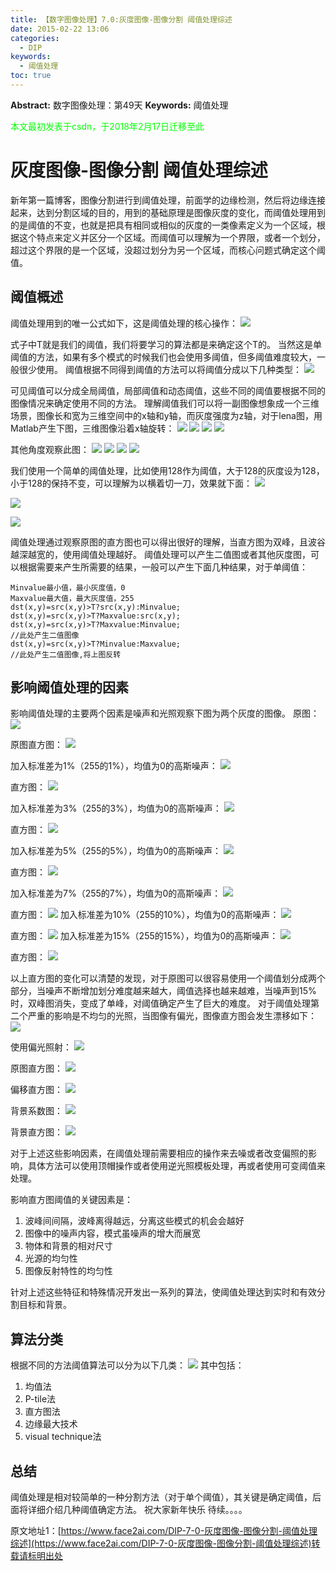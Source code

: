 ```yaml
---
title: 【数字图像处理】7.0:灰度图像-图像分割 阈值处理综述
date: 2015-02-22 13:06
categories:
  - DIP
keywords:
  - 阈值处理
toc: true
---
```

**Abstract:** 数字图像处理：第49天
**Keywords:** 阈值处理
<!--more-->
<font color="00FF00">本文最初发表于csdn，于2018年2月17日迁移至此</font>
# 灰度图像-图像分割 阈值处理综述
新年第一篇博客，图像分割进行到阈值处理，前面学的边缘检测，然后将边缘连接起来，达到分割区域的目的，用到的基础原理是图像灰度的变化，而阈值处理用到的是阈值的不变，也就是把具有相同或相似的灰度的一类像素定义为一个区域，根据这个特点来定义并区分一个区域。而阈值可以理解为一个界限，或者一个划分，超过这个界限的是一个区域，没超过划分为另一个区域，而核心问题式确定这个阈值。
## 阈值概述
阈值处理用到的唯一公式如下，这是阈值处理的核心操作：
![](https://tony4ai-1251394096.cos.ap-hongkong.myqcloud.com/blog_images/DIP-7-0-灰度图像-图像分割-阈值处理综述/20150222103557360.png)

式子中T就是我们的阈值，我们将要学习的算法都是来确定这个T的。
当然这是单阈值的方法，如果有多个模式的时候我们也会使用多阈值，但多阈值难度较大，一般很少使用。
阈值根据不同得到阈值的方法可以将阈值分成以下几种类型：
![](https://tony4ai-1251394096.cos.ap-hongkong.myqcloud.com/blog_images/DIP-7-0-灰度图像-图像分割-阈值处理综述/20150222104213289.jpeg)

可见阈值可以分成全局阈值，局部阈值和动态阈值，这些不同的阈值要根据不同的图像情况来确定使用不同的方法。
理解阈值我们可以将一副图像想象成一个三维场景，图像长和宽为三维空间中的x轴和y轴，而灰度强度为z轴，对于lena图，用Matlab产生下图，三维图像沿着x轴旋转：
![](https://tony4ai-1251394096.cos.ap-hongkong.myqcloud.com/blog_images/DIP-7-0-灰度图像-图像分割-阈值处理综述/20150222105204515.jpeg)
![](https://tony4ai-1251394096.cos.ap-hongkong.myqcloud.com/blog_images/DIP-7-0-灰度图像-图像分割-阈值处理综述/20150222105257620.jpeg)
![](https://tony4ai-1251394096.cos.ap-hongkong.myqcloud.com/blog_images/DIP-7-0-灰度图像-图像分割-阈值处理综述/20150222105331768.jpeg)
![](https://tony4ai-1251394096.cos.ap-hongkong.myqcloud.com/blog_images/DIP-7-0-灰度图像-图像分割-阈值处理综述/20150222105616190.jpeg)

其他角度观察此图：
![](https://tony4ai-1251394096.cos.ap-hongkong.myqcloud.com/blog_images/DIP-7-0-灰度图像-图像分割-阈值处理综述/20150222105805266.jpeg)
![](https://tony4ai-1251394096.cos.ap-hongkong.myqcloud.com/blog_images/DIP-7-0-灰度图像-图像分割-阈值处理综述/20150222105834347.jpeg)
![](https://tony4ai-1251394096.cos.ap-hongkong.myqcloud.com/blog_images/DIP-7-0-灰度图像-图像分割-阈值处理综述/20150222110125307.jpeg)
![](https://tony4ai-1251394096.cos.ap-hongkong.myqcloud.com/blog_images/DIP-7-0-灰度图像-图像分割-阈值处理综述/20150222110341587.jpeg)

我们使用一个简单的阈值处理，比如使用128作为阈值，大于128的灰度设为128，小于128的保持不变，可以理解为以横着切一刀，效果就下面：
![](https://tony4ai-1251394096.cos.ap-hongkong.myqcloud.com/blog_images/DIP-7-0-灰度图像-图像分割-阈值处理综述/20150222110724729.jpeg)

![](https://tony4ai-1251394096.cos.ap-hongkong.myqcloud.com/blog_images/DIP-7-0-灰度图像-图像分割-阈值处理综述/20150222110824620.jpeg)

![](https://tony4ai-1251394096.cos.ap-hongkong.myqcloud.com/blog_images/DIP-7-0-灰度图像-图像分割-阈值处理综述/20150222110905118.jpeg)

阈值处理通过观察原图的直方图也可以得出很好的理解，当直方图为双峰，且波谷越深越宽的，使用阈值处理越好。
阈值处理可以产生二值图或者其他灰度图，可以根据需要来产生所需要的结果，一般可以产生下面几种结果，对于单阈值：
```
Minvalue最小值，最小灰度值，0
Maxvalue最大值，最大灰度值，255
dst(x,y)=src(x,y)>T?src(x,y):Minvalue;
dst(x,y)=src(x,y)>T?Maxvalue:src(x,y);
dst(x,y)=src(x,y)>T?Maxvalue:Minvalue;
//此处产生二值图像
dst(x,y)=src(x,y)>T?Minvalue:Maxvalue;
//此处产生二值图像,将上图反转
```
## 影响阈值处理的因素
影响阈值处理的主要两个因素是噪声和光照观察下图为两个灰度的图像。
原图：
![](https://tony4ai-1251394096.cos.ap-hongkong.myqcloud.com/blog_images/DIP-7-0-灰度图像-图像分割-阈值处理综述/20150222114402729.jpeg)

原图直方图：
![](https://tony4ai-1251394096.cos.ap-hongkong.myqcloud.com/blog_images/DIP-7-0-灰度图像-图像分割-阈值处理综述/20150222114754311.jpeg)

加入标准差为1%（255的1%），均值为0的高斯噪声：
![](https://tony4ai-1251394096.cos.ap-hongkong.myqcloud.com/blog_images/DIP-7-0-灰度图像-图像分割-阈值处理综述/20150222115210929.jpeg)

直方图：
![](https://tony4ai-1251394096.cos.ap-hongkong.myqcloud.com/blog_images/DIP-7-0-灰度图像-图像分割-阈值处理综述/20150222115227951.jpeg)

加入标准差为3%（255的3%），均值为0的高斯噪声：
![](https://tony4ai-1251394096.cos.ap-hongkong.myqcloud.com/blog_images/DIP-7-0-灰度图像-图像分割-阈值处理综述/20150222115500972.jpeg)

直方图：
![](https://tony4ai-1251394096.cos.ap-hongkong.myqcloud.com/blog_images/DIP-7-0-灰度图像-图像分割-阈值处理综述/20150222115556911.jpeg)

加入标准差为5%（255的5%），均值为0的高斯噪声：
![](https://tony4ai-1251394096.cos.ap-hongkong.myqcloud.com/blog_images/DIP-7-0-灰度图像-图像分割-阈值处理综述/20150222115653292.jpeg)

直方图：
![](https://tony4ai-1251394096.cos.ap-hongkong.myqcloud.com/blog_images/DIP-7-0-灰度图像-图像分割-阈值处理综述/20150222115753849.jpeg)

加入标准差为7%（255的7%），均值为0的高斯噪声：
![](https://tony4ai-1251394096.cos.ap-hongkong.myqcloud.com/blog_images/DIP-7-0-灰度图像-图像分割-阈值处理综述/20150222121213273.jpeg)

直方图：
![](https://tony4ai-1251394096.cos.ap-hongkong.myqcloud.com/blog_images/DIP-7-0-灰度图像-图像分割-阈值处理综述/20150222121546946.jpeg)
加入标准差为10%（255的10%），均值为0的高斯噪声：
![](https://tony4ai-1251394096.cos.ap-hongkong.myqcloud.com/blog_images/DIP-7-0-灰度图像-图像分割-阈值处理综述/20150222121659811.jpeg)

直方图：
![](https://tony4ai-1251394096.cos.ap-hongkong.myqcloud.com/blog_images/DIP-7-0-灰度图像-图像分割-阈值处理综述/20150222121828451.jpeg)
加入标准差为15%（255的15%），均值为0的高斯噪声：
![](https://tony4ai-1251394096.cos.ap-hongkong.myqcloud.com/blog_images/DIP-7-0-灰度图像-图像分割-阈值处理综述/20150222121844116.jpeg)

直方图：
![](https://tony4ai-1251394096.cos.ap-hongkong.myqcloud.com/blog_images/DIP-7-0-灰度图像-图像分割-阈值处理综述/20150222121945845.jpeg)

以上直方图的变化可以清楚的发现，对于原图可以很容易使用一个阈值划分成两个部分，当噪声不断增加划分难度越来越大，阈值选择也越来越难，当噪声到15%时，双峰图消失，变成了单峰，对阈值确定产生了巨大的难度。
对于阈值处理第二个严重的影响是不均匀的光照，当图像有偏光，图像直方图会发生漂移如下：
![](https://tony4ai-1251394096.cos.ap-hongkong.myqcloud.com/blog_images/DIP-7-0-灰度图像-图像分割-阈值处理综述/20150222124107244.jpeg)

使用偏光照射：
![](https://tony4ai-1251394096.cos.ap-hongkong.myqcloud.com/blog_images/DIP-7-0-灰度图像-图像分割-阈值处理综述/20150222124152500.jpeg)

原图直方图：
![](https://tony4ai-1251394096.cos.ap-hongkong.myqcloud.com/blog_images/DIP-7-0-灰度图像-图像分割-阈值处理综述/20150222124451308.jpeg)

偏移直方图：
![](https://tony4ai-1251394096.cos.ap-hongkong.myqcloud.com/blog_images/DIP-7-0-灰度图像-图像分割-阈值处理综述/20150222124543009.jpeg)

背景系数图：
![](https://tony4ai-1251394096.cos.ap-hongkong.myqcloud.com/blog_images/DIP-7-0-灰度图像-图像分割-阈值处理综述/20150222124734736.jpeg)

背景直方图：
![](https://tony4ai-1251394096.cos.ap-hongkong.myqcloud.com/blog_images/DIP-7-0-灰度图像-图像分割-阈值处理综述/20150222124712472.jpeg)

对于上述这些影响因素，在阈值处理前需要相应的操作来去噪或者改变偏照的影响，具体方法可以使用顶帽操作或者使用逆光照模板处理，再或者使用可变阈值来处理。

影响直方图阈值的关键因素是：

1. 波峰间间隔，波峰离得越远，分离这些模式的机会会越好
2. 图像中的噪声内容，模式虽噪声的增大而展宽
3. 物体和背景的相对尺寸
4. 光源的均匀性
5. 图像反射特性的均匀性

针对上述这些特征和特殊情况开发出一系列的算法，使阈值处理达到实时和有效分割目标和背景。
## 算法分类
根据不同的方法阈值算法可以分为以下几类：
![](https://tony4ai-1251394096.cos.ap-hongkong.myqcloud.com/blog_images/DIP-7-0-灰度图像-图像分割-阈值处理综述/20150222125932709.jpeg)
其中包括：
 1. 均值法
 2. P-tile法
 2. 直方图法
 3. 边缘最大技术
 4. visual technique法


## 总结
阈值处理是相对较简单的一种分割方法（对于单个阈值），其关键是确定阈值，后面将详细介绍几种阈值确定方法。
祝大家新年快乐
待续。。。。





原文地址1：[https://www.face2ai.com/DIP-7-0-灰度图像-图像分割-阈值处理综述](https://www.face2ai.com/DIP-7-0-灰度图像-图像分割-阈值处理综述)转载请标明出处
